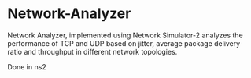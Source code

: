 # Network-Analyzer
Network Analyzer​, implemented using Network Simulator-2 analyzes the performance of TCP and UDP based on jitter, average package delivery ratio and throughput in different network topologies.

Done in ns2

